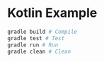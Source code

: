 # Kotlin Example

```bash
gradle build # Compile
gradle test # Test
gradle run # Run
gradle clean # Clean
```
